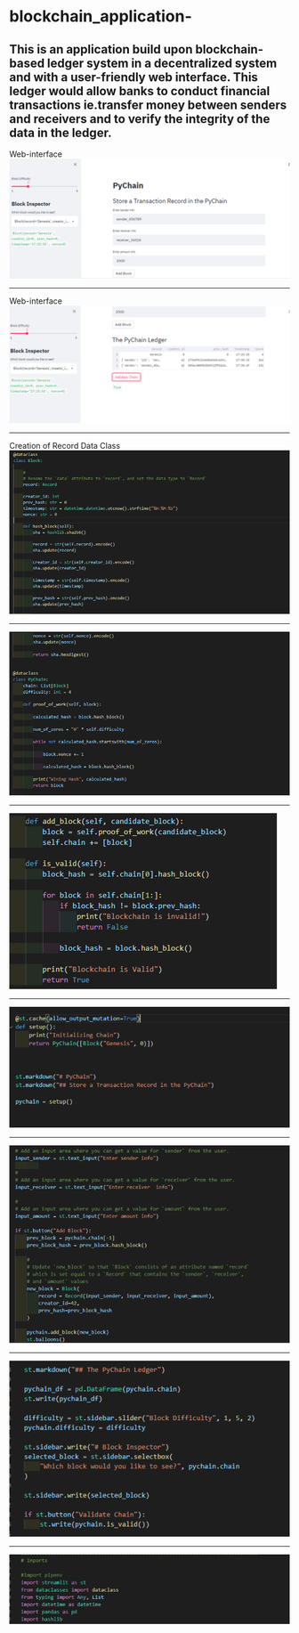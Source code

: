 # blockchain_application-

This is an application build upon blockchain-based ledger system in a decentralized system and with a user-friendly web interface. This ledger would allow banks to conduct financial transactions ie.transfer money between senders and receivers and to verify the integrity of the data in the ledger.
----------------------------------------------------------------------------------------------------------------------------------------------------------------------------

Web-interface
![](snapshots/capture1.png)

----------------------------------------------------------------------------------------------------------------------------------------------------------------------------

Web-interface
![](snapshots/capture2.png)

----------------------------------------------------------------------------------------------------------------------------------------------------------------------------

Creation of Record Data Class 
![](snapshots/code1.png)

----------------------------------------------------------------------------------------------------------------------------------------------------------------------------

![](snapshots/code2.png)

----------------------------------------------------------------------------------------------------------------------------------------------------------------------------

![](snapshots/code3.png)

----------------------------------------------------------------------------------------------------------------------------------------------------------------------------

![](snapshots/code4.png)

----------------------------------------------------------------------------------------------------------------------------------------------------------------------------

![](snapshots/code5.png)

----------------------------------------------------------------------------------------------------------------------------------------------------------------------------

![](snapshots/code6.png)

----------------------------------------------------------------------------------------------------------------------------------------------------------------------------

![](snapshots/imports.png)
